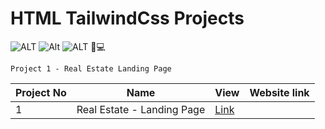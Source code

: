 # HTML TailwindCss Projects

![ALT](https://img.shields.io/badge/-HTML-red)
![Alt](https://img.shields.io/badge/-JavaScript-brightgreen)
![ALT](https://img.shields.io/badge/-RESPONSIVE-green)
📱💻

`Project 1 - Real Estate Landing Page`

| Project No | Name                       | View                                                                  | Website link |
| ---------- | -------------------------- | --------------------------------------------------------------------- | ------------ |
| 1          | Real Estate - Landing Page | [Link](./Project%2001%20-%20Real%20Estate%20Landing%20Page/Readme.md) |              |
